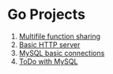 # Go Projects
1. [Multifile function sharing](multifile-package)
2. [Basic HTTP server](go-server)
3. [MySQL basic connections](db-connection)
4. [ToDo with MySQL](todo)